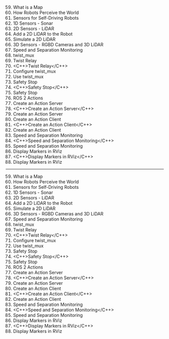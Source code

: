 59. What is a Map
60. How Robots Perceive the World
61. Sensors for Self-Driving Robots
62. 1D Sensors - Sonar
63. 2D Sensors - LiDAR
64. <LAB>Add a 2D LiDAR to the Robot</LAB>
65. <LAB>Simulate a 2D LiDAR</LAB>
66. 3D Sensors - RGBD Cameras and 3D LiDAR
67. Speed and Separation Monitoring
68. twist_mux
69. <PY>Twist Relay</PY>
70. <C++>Twist Relay</C++>
71. <LAB>Configure twist_mux</LAB>
72. <LAB>Use twist_mux</LAB>
73. <PY>Safety Stop</PY>
74. <C++>Safety Stop</C++>
75. <LAB>Safety Stop</LAB>
76. ROS 2 Actions
77. <PY>Create an Action Server</PY>
78. <C++>Create an Action Server</C++>
79. <LAB>Create an Action Server</LAB>
80. <PY>Create an Action Client</PY>
81. <C++>Create an Action Client</C++>
82. <LAB>Create an Action Client</LAB>
83. <PY>Speed and Separation Monitoring</PY>
84. <C++>Speed and Separation Monitoring</C++>
85. <LAB>Speed and Separation Monitoring</LAB>
86. <PY>Display Markers in RViz</PY>
87. <C++>Display Markers in RViz</C++>
88. <LAB>Display Markers in RViz</LAB>

---

59. What is a Map
60. How Robots Perceive the World
61. Sensors for Self-Driving Robots
62. 1D Sensors - Sonar
63. 2D Sensors - LiDAR
64. <LAB>Add a 2D LiDAR to the Robot</LAB>
65. <LAB>Simulate a 2D LiDAR</LAB>
66. 3D Sensors - RGBD Cameras and 3D LiDAR
67. Speed and Separation Monitoring
68. twist_mux
69. <PY>Twist Relay</PY>
70. <C++>Twist Relay</C++>
71. <LAB>Configure twist_mux</LAB>
72. <LAB>Use twist_mux</LAB>
73. <PY>Safety Stop</PY>
74. <C++>Safety Stop</C++>
75. <LAB>Safety Stop</LAB>
76. ROS 2 Actions
77. <PY>Create an Action Server</PY>
78. <C++>Create an Action Server</C++>
79. <LAB>Create an Action Server</LAB>
80. <PY>Create an Action Client</PY>
81. <C++>Create an Action Client</C++>
82. <LAB>Create an Action Client</LAB>
83. <PY>Speed and Separation Monitoring</PY>
84. <C++>Speed and Separation Monitoring</C++>
85. <LAB>Speed and Separation Monitoring</LAB>
86. <PY>Display Markers in RViz</PY>
87. <C++>Display Markers in RViz</C++>
88. <LAB>Display Markers in RViz</LAB>
